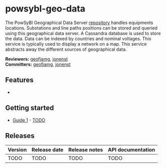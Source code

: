 # powsybl-geo-data
The PowSyBl Geographical Data Server [repository](https://github.com/powsybl/powsybl-geo-data) handles equipments locations.
Substations and line paths positions can be stored and queried using this geographical data server. 
A Cassandra database is used to store the data. 
Data can be indexed by countries and nominal voltages. 
This service is typically used to display a network on a map. 
This service abstracts away the different sources of geographical data.

**Reviewers:** [geofjamg](https://github.com/geofjamg), [jonenst](https://github.com/jonenst)  
**Committers:** [geofjamg](https://github.com/geofjamg), [jonenst](https://github.com/jonenst)

## Features

- 

## Getting started

- [Guide 1]() - [TODO]()

## Releases

| Version | Release date | Release notes | API documentation |
| ------- | ------------ | ------------- | ----------------- |
| TODO | TODO | TODO | TODO |


